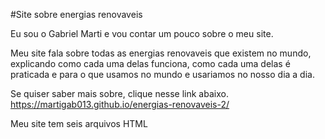 #Site sobre energias renovaveis

Eu sou o Gabriel Marti e vou contar um pouco sobre o meu site.

Meu site fala sobre todas as energias renovaveis que existem no mundo, 
explicando como cada uma delas funciona, como cada uma delas é praticada e
para o que usamos no mundo e usariamos no nosso dia a dia.

Se quiser saber mais sobre, clique nesse link abaixo.
https://martigab013.github.io/energias-renovaveis-2/

Meu site tem seis arquivos HTML
